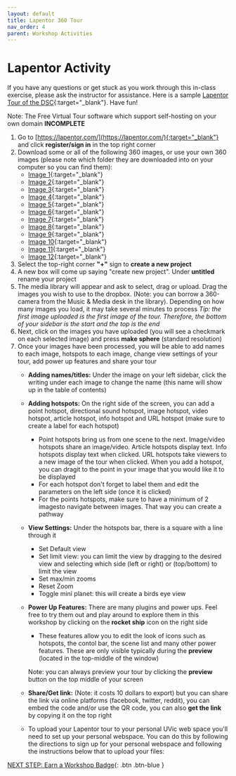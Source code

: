 ```yaml
---
layout: default
title: Lapentor 360 Tour
nav_order: 4
parent: Workshop Activities
---
```


# Lapentor Activity

If you have any questions or get stuck as you work through this in-class exercise, please ask the instructor for assistance. Here is a sample [Lapentor Tour of the DSC](https://app.lapentor.com/sphere/digital-scholarship-commons-dsc){:target="_blank"}. Have fun!

Note: The Free Virtual Tour software which support self-hosting on your own domain **INCOMPLETE**

1.  Go to [https://lapentor.com/](https://lapentor.com/){;target="_blank"} and click **register/sign in** in the top right corner
2.  Download some or all of the following 360 images, or use your own 360 images (please note which folder they are downloaded into on your computer so you can find them):
    -   [Image 1](http://web.uvic.ca/~rmccue/360-1.jpg){:target="_blank"}
    -   [Image 2](http://web.uvic.ca/~rmccue/360-images/stacks.jpg){:target="_blank"}
    -   [Image 3](http://web.uvic.ca/~rmccue/360-images/3rd_floor_foyer.jpg){:target="_blank"}
    -   [Image 4](http://web.uvic.ca/~rmccue/360-images/dsc_entry.jpg){:target="_blank"}
    -   [Image 5](http://web.uvic.ca/~rmccue/360-images/classroom.jpg){:target="_blank"}
    -   [Image 6](http://web.uvic.ca/~rmccue/360-images/hallway.jpg){:target="_blank"}
    -   [Image 7](http://web.uvic.ca/~rmccue/360-images/3d_scanner_vr_room.jpg){:target="_blank"}
    -   [Image 8](http://web.uvic.ca/~rmccue/360-images/vr_room.jpg){:target="_blank"}
    -   [Image 9](http://web.uvic.ca/~rmccue/360-images/3d_scanner.jpg){:target="_blank"}
    -   [Image 10](http://web.uvic.ca/~rmccue/360-images/windows.jpg){:target="_blank"}
    -   [Image 11](http://web.uvic.ca/~rmccue/360-images/3d_printers.jpg){:target="_blank"}
    -   [Image 12](http://web.uvic.ca/~rmccue/360-images/offices.jpg){:target="_blank"}
3.  Select the top-right corner **"+"** sign to **create a new project**
4.  A new box will come up saying "create new project". Under **untitled** rename your project
5.  The media library will appear and ask to select, drag or upload. Drag the images you wish to use to the dropbox. (Note: you can borrow a 360-camera from the Music & Media desk in the library). Depending on how many images you load, it may take several minutes to process
    _Tip: the first image uploaded is the first image of the tour. Therefore, the bottom of your sidebar is the start and the top is the end_
6.  Next, click on the images you have uploaded (you will see a checkmark on each selected image) and press **make sphere** (standard resolution)
7.  Once your images have been processed, you will be able to add names to each image, hotspots to each image, change view settings of your tour, add power up features and share your tour
    -   **Adding names/titles:** Under the image on your left sidebar, click the writing under each image to change the name (this name will show up in the table of contents)
    -   **Adding hotspots:** On the right side of the screen, you can add a point hotspot, directional sound hotspot, image hotspot, video hotspot, article hotspot, info hotspot and URL hotspot (make sure to create a label for each hotspot)
        -   Point hotspots bring us from one scene to the next. Image/video hotspots share an image/video. Article hotspots display text. Info hotspots display text when clicked. URL hotspots take viewers to a new image of the tour when clicked. When you add a hotspot, you can dragit to the point in your image that you would like it to be displayed
        -   For each hotspot don't forget to label them and edit the parameters on the left side (once it is clicked)
        -   For the points hotspots, make sure to have a minimum of 2 imagesto navigate between images. That way you can create a pathway
    -   **View Settings:** Under the hotspots bar, there is a square with a line through it
        -   Set Default view
        -   Set limit view: you can limit the view by dragging to the desired view and selecting which side (left or right) or (top/bottom) to limit the view
        -   Set max/min zooms
        -   Reset Zoom
        -   Toggle mini planet: this will create a birds eye view
    -   **Power Up Features:** There are many plugins and power ups. Feel free to try them out and play around to explore them in this workshop by clicking on the **rocket ship** icon on the right side
        -   These features allow you to edit the look of icons such as hotspots, the contol bar, the scene list and many other power features. These are only visible typically during the **preview** (located in the top-middle of the window)
        
        Note: you can always preview your tour by clicking the **preview** button on the top middle of your screen
        
    -   **Share/Get link:** (Note: it costs 10 dollars to export) but you can share the link via online platforms (facebook, twitter, reddit), you can embed the code and/or use the QR code, you can also **get the link** by copying it on the top right
    -   To upload your Lapentor tour to your personal UVic web space you'll need to set up your personal webspace. You can do this by following the directions to sign up for your personal webspace and following the instructions below that to upload your files:

[NEXT STEP: Earn a Workshop Badge](informal-credentials.html){: .btn .btn-blue }
